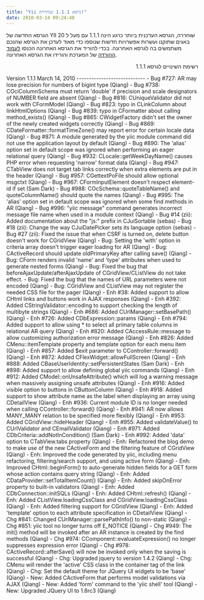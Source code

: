 ```yaml
---
title: "Yii גרסא 1.1.1 שוחררה!"
date: 2010-03-14 09:24:48
---
```


הגרסא החדשה של YII שוחררה, הגרסא העדכנית ביותר כרגע הינה 1.1.1 עם מעל ל 20 באגים שתוקנו ועשרות אפשרויות חדשות שנוספו כדי מאוד לעדכן את הגרסא שהנכם משתמשים בה לגרסא האחרונה. בכדי להוריד את הגרסא האחרונה הכנסו <a href="http://www.yiiframework.com/download/" target="_blank">לעמוד ההורדה</a> של המערכת והורידו את הגרסא האחרונה.

<!--more-->
<p style="text-align: right;">רשימת השינויים לגרסא 1.1.1</p>

<div style="text-align: left; direction: ltr;">Version 1.1.1 March 14, 2010
----------------------------
- Bug #727: AR may lose precision for numbers of bigint type (Qiang)
- Bug #738: COciColumnSchema must return 'double' if precision and scale designators of NUMBER field are absent (Qiang)
- Bug #816: CUniqueValidator did not work with CFormModel (Qiang)
- Bug #823: typo in CLinkColumn about linkHtmlOptions (Qiang)
- Bug #839: typo in CFormatter about calling method_exists() (Qiang)
- Bug #865: CWidgetFactory didn't set the owner of the newly created widgets correctly (Qiang)
- Bug #869: CDateFormatter::formatTimeZone() may report error for certain locale data (Qiang)
- Bug #871: A module generated by the yiic module command did not use the application layout by default (Qiang)
- Bug #890: The 'alias' option set in default scope was ignored when performing an eager relational query (Qiang)
- Bug #932: CLocale::getWeekDayName() causes PHP error when requesting 'narrow' format data (Qiang)
- Bug #947: CTabView does not target tab links correctly when extra elements are put in the header (Qiang)
- Bug #957: CGettextPoFile should allow optional msgctxt (Qiang)
- Bug #967: CFormInputElement doesn't respect element-id if set (Sam Dark)
- Bug #988: COcSchema::quoteTableName() and quoteColumnName() should quote the names (Qiang)
- Bug #995: The 'alias' option set in default scope was ignored when some find methods in AR (Qiang)
- Bug #996: "yiic message" command generates incorrect message file name when used in a module context (Qiang)
- Bug #14 (zii): Added documentation about the "js:" prefix in CJuiSortable (sebas)
- Bug #18 (zii): Change the way CJuiDatePicker sets its language option (sebas)
- Bug #27 (zii): Fixed the issue that when CSRF is turned on, delete button doesn't work for CGridView (Qiang)
- Bug: Setting the 'with' option in criteria array doesn't trigger eager loading for AR (Qiang)
- Bug: CActiveRecord should update oldPrimaryKey after calling save() (Qiang)
- Bug: CForm renders invalid 'name' and 'type' attributes when used to generate nested forms (Qiang)
- Bug: Fixed the bug that beforeAjaxUpdate/afterAjaxUpdate of CGridView/CListView do not take effect.
- Bug: Fixed the bug that the names of URL parameters were not encoded (Qiang)
- Bug: CGridView and CListView may not register the needed CSS file for the pager (Qiang)
- Enh #38: Added support to allow CHtml links and buttons work in AJAX responses (Qiang)
- Enh #392: Added CStringValidator::encoding to support checking the length of multibyte strings (Qiang)
- Enh #686: Added CUrlManager::setBasePath() (Qiang)
- Enh #726: Added CDbExpression::params (Qiang)
- Enh #794: Added support to allow using * to select all primary table columns in relational AR query (Qiang)
- Enh #820: Added CAccessRule::message to allow customizing authorization error message (Qiang)
- Enh #826: Added CMenu::itemTemplate property and template option for each menu item (Qiang)
- Enh #857: Added $exit parameter to CController::forward() (Qiang)
- Enh #872: Added CFlexWidget::allowFullScreen (Qiang)
- Enh #888: Added CBaseUserIdentity::setPersistentStates (Sam Dark)
- Enh #898: Added support to allow defining global yiic commands (Qiang)
- Enh #912: Added CModel::onUnsafeAttribute() which will log a warning message when massively assigning unsafe attributes (Qiang)
- Enh #916: Added visible option to buttons in CButtonColumn (Qiang)
- Enh #918: Added support to show attribute name as the label when displaying an array using CDetailView (Qiang)
- Enh #936: Current module ID is no longer needed when calling CController::forward() (Qiang)
- Enh #941: AR now allows MANY_MANY relation to be specified more flexibly (Qiang)
- Enh #953: Added CGridView::hideHeader (Qiang)
- Enh #955: Added validateValue() to CUrlValidator and CEmailValidator (Qiang)
- Enh #971: Added CDbCriteria::addNotInCondition() (Sam Dark)
- Enh #992: Added 'data' option to CTabView.tabs property (Qiang)
- Enh: Refactored the blog demo to make use of the new CActiveForm and the filtering feature of CGridView (Qiang)
- Enh: Improved the code generated by yiic, including menu refactoring, filtering/search support, and using active form (Qiang)
- Enh: Improved CHtml::beginForm() to auto-generate hidden fields for a GET form whose action contains query string (Qiang)
- Enh: Added CDataProvider::setTotalItemCount() (Qiang)
- Enh: Added skipOnError property to built-in validators (Qiang)
- Enh: Added CDbConnection::initSQLs (Qiang)
- Enh: Added CHtml::refresh() (Qiang)
- Enh: Added CListView.loadingCssClass and CGridView.loadingCssClass (Qiang)
- Enh: Added filtering support for CGridView (Qiang)
- Enh: Added 'template' option to each attribute specification in CDetailView (Qiang)
- Chg #841: Changed CUrlManager::parsePathInfo() to non-static (Qiang)
- Chg #851: yiic tool no longer turns off E_NOTICE (Qiang)
- Chg #949: The init() method will be invoked after an AR instance is created by the find methods (Qiang)
- Chg #974: CComponent::evaluateExpression() no longer suppresses expression error (Qiang)
- Chg #978: CActiveRecord::afterSave() will now be invoked only when the saving is successful (Qiang)
- Chg: Upgraded jquery to version 1.4.2 (Qiang)
- Chg: CMenu will render the 'active' CSS class in the container tag of the link (Qiang)
- Chg: Set the default theme for JQuery UI widgets to be 'base' (Qiang)
- New: Added CActiveForm that performs model validations via AJAX (Qiang)
- New: Added 'form' command to the 'yiic shell' tool (Qiang)
- New: Upgraded JQuery UI to 1.8rc3 (Qiang)</div>
